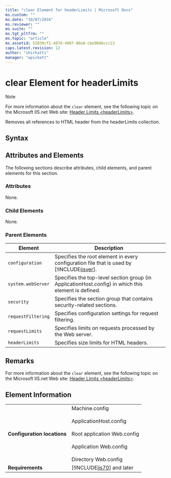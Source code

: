 ```yaml
---
title: "clear Element for headerLimits | Microsoft Docs"
ms.custom: ""
ms.date: "10/07/2016"
ms.reviewer: ""
ms.suite: ""
ms.tgt_pltfrm: ""
ms.topic: "article"
ms.assetid: 52039cf1-487d-4907-80a8-cbe9606ccc13
caps.latest.revision: 12
author: "shirhatti"
manager: "wpickett"
---
```

# clear Element for headerLimits
> [!NOTE]
>  For more information about the `clear` element, see the following topic on the Microsoft IIS.net Web site: [Header Limits \<headerLimits>](http://www.iis.net/ConfigReference/system.webServer/security/requestFiltering/requestLimits/headerLimits).  
  
 Removes all references to HTML header from the headerLimits collection.  
  
## Syntax  
  
## Attributes and Elements  
 The following sections describe attributes, child elements, and parent elements for this section.  
  
### Attributes  
 None.  
  
### Child Elements  
 None.  
  
### Parent Elements  
  
|Element|Description|  
|-------------|-----------------|  
|`configuration`|Specifies the root element in every configuration file that is used by [!INCLUDE[iisver](../../reference/admin/includes/iisver-md.md)].|  
|`system.webServer`|Specifies the top-level section group (in ApplicationHost.config) in which this element is defined.|  
|`security`|Specifies the section group that contains security-related sections.|  
|`requestFiltering`|Specifies configuration settings for request filtering.|  
|`requestLimits`|Specifies limits on requests processed by the Web server.|  
|`headerLimits`|Specifies size limits for HTML headers.|  
  
## Remarks  
 For more information about the `clear` element, see the following topic on the Microsoft IIS.net Web site: [Header Limits \<headerLimits>](http://www.iis.net/ConfigReference/system.webServer/security/requestFiltering/requestLimits/headerLimits).  
  
## Element Information  
  
|||  
|-|-|  
|**Configuration locations**|Machine.config<br /><br /> ApplicationHost.config<br /><br /> Root application Web.config<br /><br /> Application Web.config<br /><br /> Directory Web.config|  
|**Requirements**|[!INCLUDE[iis70](../../reference/admin/includes/iis70-md.md)] and later|